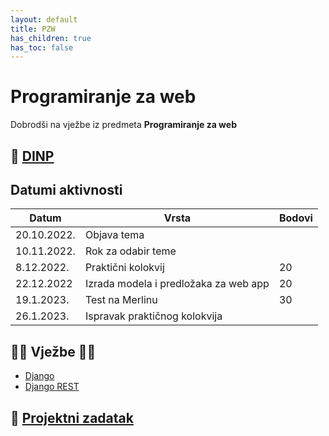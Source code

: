 ```yaml
---
layout: default
title: PZW
has_children: true
has_toc: false
---
```



# Programiranje za web

Dobrodši na vježbe iz predmeta **Programiranje za web**

## 📅 [DINP](https://www.inf.uniri.hr/images/nastava/izvedbeni/2022_2023/PDS/3_godina/DINP_PW_2022_2023.pdf)


## Datumi aktivnosti

| Datum | Vrsta | Bodovi |
| ----- | ----- | --------|
| 20.10.2022.      | Objava tema      |         | 
| 10.11.2022.      | Rok za odabir teme                 |         |
| 8.12.2022.      | Praktični kolokvij | 20 |
| 22.12.2022      | Izrada modela i predložaka za web app | 20 |
| 19.1.2023.      | Test na Merlinu | 30 |
| 26.1.2023.      | Ispravak praktičnog kolokvija |    |


## 👨‍💻 Vježbe 👨‍🏫

- [Django](https://gaseri.org/hr/nastava/materijali/python-modul-django/)
- [Django REST](https://gaseri.org/hr/nastava/materijali/python-modul-django-rest-framework/)


## 🚀 [Projektni zadatak](../pzw-projektni)












